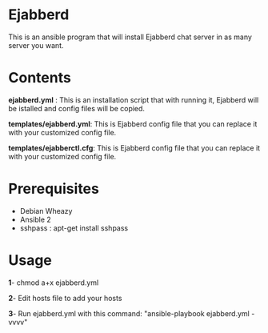 Ejabberd
===========

This is an ansible program that will install Ejabberd chat server in as many server you want.


Contents
========

**ejabberd.yml** :      This is an installation script that with running it, Ejabberd will be istalled and config files will be copied.

**templates/ejabberd.yml**:       This is Ejabberd config file that you can replace it with your customized config file.

**templates/ejabberctl.cfg**:       This is Ejabberd config file that you can replace it with your customized config file.



Prerequisites
=============

* Debian Wheazy
* Ansible 2
* sshpass : apt-get install sshpass


Usage
=====


**1**- chmod a+x ejabberd.yml

**2**- Edit hosts file to add your hosts

**3**- Run ejabberd.yml with this command:   "ansible-playbook ejabberd.yml -vvvv"


